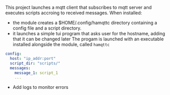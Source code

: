 This project launches a mqtt client that subscribes to mqtt server and executes scripts accroing to received messages.
When installed:
  - the module creates a $HOME/.config/hamqttc directory containing a config file and a script directory.
  - it launches a simple tui program that asks user for the hostname, adding that it can be changed later
The progam is launched with an executable installed alongside the module, called `hamqttc`


```yaml
config:
  host: "ip_addr:port"
  script_dir: "scripts/"
  messages:
    message_1: script_1
    ...
```

- Add logs to monitor errors
